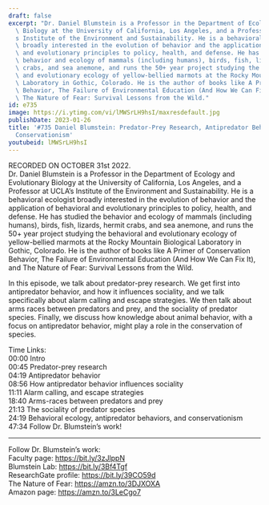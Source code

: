 ```yaml
---
draft: false
excerpt: "Dr. Daniel Blumstein is a Professor in the Department of Ecology and Evolutionary\
  \ Biology at the University of California, Los Angeles, and a Professor at UCLA\u2019\
  s Institute of the Environment and Sustainability. He is a behavioral ecologist\
  \ broadly interested in the evolution of behavior and the application of behavioral\
  \ and evolutionary principles to policy, health, and defense. He has studied the\
  \ behavior and ecology of mammals (including humans), birds, fish, lizards, hermit\
  \ crabs, and sea anemone, and runs the 50+ year project studying the behavioral\
  \ and evolutionary ecology of yellow-bellied marmots at the Rocky Mountain Biological\
  \ Laboratory in Gothic, Colorado. He is the author of books like A Primer of Conservation\
  \ Behavior, The Failure of Environmental Education (And How We Can Fix It), and\
  \ The Nature of Fear: Survival Lessons from the Wild."
id: e735
image: https://i.ytimg.com/vi/lMWSrLH9hsI/maxresdefault.jpg
publishDate: 2023-01-26
title: '#735 Daniel Blumstein: Predator-Prey Research, Antipredator Behavior, and
  Conservationism'
youtubeid: lMWSrLH9hsI
---
```

RECORDED ON OCTOBER 31st 2022.  
Dr. Daniel Blumstein is a Professor in the Department of Ecology and Evolutionary Biology at the University of California, Los Angeles, and a Professor at UCLA’s Institute of the Environment and Sustainability. He is a behavioral ecologist broadly interested in the evolution of behavior and the application of behavioral and evolutionary principles to policy, health, and defense. He has studied the behavior and ecology of mammals (including humans), birds, fish, lizards, hermit crabs, and sea anemone, and runs the 50+ year project studying the behavioral and evolutionary ecology of yellow-bellied marmots at the Rocky Mountain Biological Laboratory in Gothic, Colorado. He is the author of books like A Primer of Conservation Behavior, The Failure of Environmental Education (And How We Can Fix It), and The Nature of Fear: Survival Lessons from the Wild.

In this episode, we talk about predator-prey research. We get first into antipredator behavior, and how it influences sociality, and we talk specifically about alarm calling and escape strategies. We then talk about arms races between predators and prey, and the sociality of predator species. Finally, we discuss how knowledge about animal behavior, with a focus on antipredator behavior, might play a role in the conservation of species.

Time Links:  
00:00 Intro  
00:45  Predator-prey research  
04:19  Antipredator behavior  
08:56  How antipredator behavior influences sociality  
11:11  Alarm calling, and escape strategies  
18:40  Arms-races between predators and prey  
21:13  The sociality of predator species  
24:19  Behavioral ecology, antipredator behaviors, and conservationism  
47:34  Follow Dr. Blumstein’s work!

---

Follow Dr. Blumstein’s work:  
Faculty page: https://bit.ly/3zJlppN  
Blumstein Lab: https://bit.ly/3Bf4Tgf  
ResearchGate profile: https://bit.ly/39CO59d  
The Nature of Fear: https://amzn.to/3DJXOXA  
Amazon page: https://amzn.to/3LeCgo7
